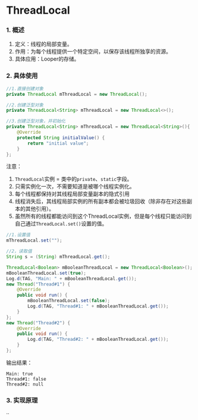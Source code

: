 # ThreadLocal

### 1. 概述

1. 定义：线程的局部变量。
2. 作用：为每个线程提供一个特定空间，以保存该线程所独享的资源。
3. 具体应用：Looper的存储。

### 2. 具体使用

```java
//1.直接创建对象
private ThreadLocal mThreadLocal = new ThreadLocal();

//2.创建泛型对象
private ThreadLocal<String> mThreadLocal = new ThreadLocal<>();

//3.创建泛型对象，并初始化
private ThreadLocal<String> mThreadLocal = new ThreadLocal<String>(){
    @Override
    protected String initialValue() {
        return "initial value";
    }
};
```

注意：

1. `ThreadLocal`实例 = 类中的`private`、`static`字段。
2. 只需实例化一次，不需要知道是被哪个线程实例化。
3. 每个线程都保持对其线程局部变量副本的隐式引用
4. 线程消失后，其线程局部实例的所有副本都会被垃圾回收（除非存在对这些副本的其他引用）。
5. 虽然所有的线程都能访问到这个ThreadLocal实例，但是每个线程只能访问到自己通过`ThreadLocal.set()`设置的值。

```java
//1.设置值
mThreadLocal.set("");

//2，读取值
String s = (String) mThreadLocal.get();
```

```java
ThreadLocal<Boolean> mBooleanThreadLocal = new ThreadLocal<Boolean>();
mBooleanThreadLocal.set(true);
Log.d(TAG, "Main: " + mBooleanThreadLocal.get());
new Thread("Thread#1") {
    @Override
    public void run() {
        mBooleanThreadLocal.set(false);
        Log.d(TAG, "Thread#1: " + mBooleanThreadLocal.get());
    }
};
new Thread("Thread#2") {
    @Override
    public void run() {
        Log.d(TAG, "Thread#2: " + mBooleanThreadLocal.get());
    }
};
```

输出结果：

```
Main: true
Thread#1: false
Thread#2: null
```

### 3. 实现原理











··